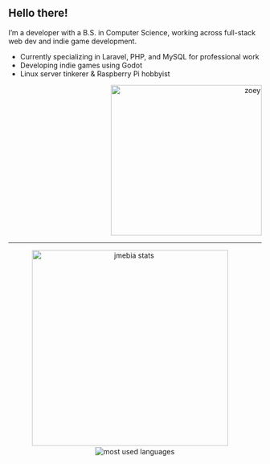 
## Hello there! 

I’m a developer with a B.S. in Computer Science, working across full-stack web dev and indie game development.

- Currently specializing in Laravel, PHP, and MySQL for professional work  
- Developing indie games using Godot  
- Linux server tinkerer & Raspberry Pi hobbyist  

<p align="right">
  <img src="https://media.tenor.com/x5sCQirdaXMAAAAi/angry-neeko.gif" alt="zoey" width="300" />
</p>

---

<p align="center">
  <img src="https://github-readme-stats.vercel.app/api?username=jmebia&show_icons=true&theme=radical&rank_icon=github&count_private=true&locale=en" alt="jmebia stats" width="390" />
  &nbsp;&nbsp;&nbsp;&nbsp;
  <img src="https://github-readme-stats.vercel.app/api/top-langs/?username=jmebia&layout=compact&theme=radical&langs_count=6" alt="most used languages" />
</p>





